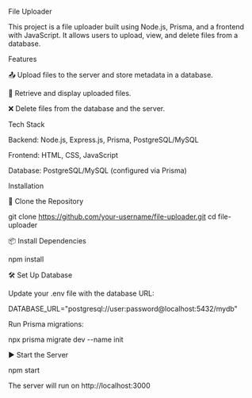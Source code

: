 File Uploader

This project is a file uploader built using Node.js, Prisma, and a frontend with JavaScript. It allows users to upload, view, and delete files from a database.

Features

📤 Upload files to the server and store metadata in a database.

📂 Retrieve and display uploaded files.

❌ Delete files from the database and the server.

Tech Stack

Backend: Node.js, Express.js, Prisma, PostgreSQL/MySQL

Frontend: HTML, CSS, JavaScript

Database: PostgreSQL/MySQL (configured via Prisma)

Installation

🚀 Clone the Repository

git clone https://github.com/your-username/file-uploader.git
cd file-uploader

📦 Install Dependencies

npm install

🛠️ Set Up Database

Update your .env file with the database URL:

DATABASE_URL="postgresql://user:password@localhost:5432/mydb"

Run Prisma migrations:

npx prisma migrate dev --name init

▶️ Start the Server

npm start

The server will run on http://localhost:3000
